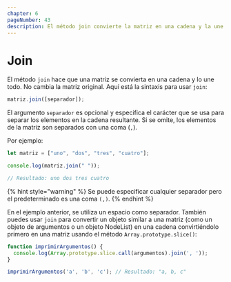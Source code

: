 ```yaml
---
chapter: 6
pageNumber: 43
description: El método join convierte la matriz en una cadena y la une sin modificar la matriz original.  
---
```

# Join

El método `join` hace que una matriz se convierta en una cadena y lo une todo. No cambia la matriz original. Aquí está la sintaxis para usar `join`:

```javascript
matriz.join([separador]);
```

El argumento `separador` es opcional y especifica el carácter que se usa para separar los elementos en la cadena resultante. Si se omite, los 
elementos de la matriz son separados con una coma (`,`).

Por ejemplo:

```javascript
let matriz = ["uno", "dos", "tres", "cuatro"]; 

console.log(matriz.join(" ")); 

// Resultado: uno dos tres cuatro
```

{% hint style="warning" %}
Se puede especificar cualquier separador pero el predeterminado es una coma `(,)`.
{% endhint %}

En el ejemplo anterior, se utiliza un espacio como separador. También puedes usar `join` para convertir un objeto similar a una matriz (como un objeto de argumentos o un objeto NodeList) en una cadena convirtiéndolo primero en una matriz usando el método `Array.prototype.slice()`:

```javascript
function imprimirArgumentos() {
  console.log(Array.prototype.slice.call(argumentos).join(', '));
}

imprimirArgumentos('a', 'b', 'c'); // Resultado: "a, b, c"
```
